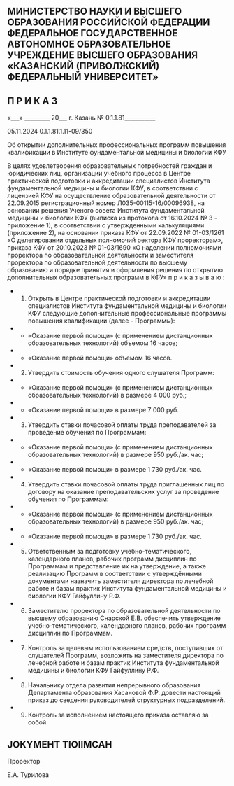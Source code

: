 <!-- image -->

## МИНИСТЕРСТВО НАУКИ И ВЫСШЕГО ОБРАЗОВАНИЯ РОССИЙСКОЙ ФЕДЕРАЦИИ ФЕДЕРАЛЬНОЕ ГОСУДАРСТВЕННОЕ АВТОНОМНОЕ ОБРАЗОВАТЕЛЬНОЕ УЧРЕЖДЕНИЕ ВЫСШЕГО ОБРАЗОВАНИЯ «КАЗАНСКИЙ (ПРИВОЛЖСКИЙ) ФЕДЕРАЛЬНЫЙ УНИВЕРСИТЕТ»

## П Р И К А З

«\_\_\_» \_\_\_\_\_\_\_\_\_ 20\_\_\_ г.                            Казань                            № 0.1.1.81\_\_\_\_\_\_\_\_\_\_\_

05.11.2024 0.1.1.81.1.11-09/350

Об открытии дополнительных профессиональных программ повышения квалификации в Институте фундаментальной медицины и биологии КФУ

В  целях  удовлетворения  образовательных  потребностей  граждан  и  юридических лиц, организации учебного процесса в Центре практической подготовки и аккредитации специалистов Института фундаментальной медицины и биологии КФУ, в соответствии с лицензией КФУ на осуществление образовательной деятельности от 22.09.2015 регистрационный номер Л035-00115-16/00096938, на основании решения Ученого совета Института  фундаментальной  медицины  и  биологии  КФУ  (выписка  из  протокола  от 16.10.2024  №  3  -  приложение  1),  в  соответствии  с  утвержденными  калькуляциями (приложение 2), на основании приказа КФУ от 22.09.2022 № 01-03/1261 «О делегировании отдельных полномочий ректора КФУ  проректорам», приказа КФУ  от 20.10.2023 № 01-03/1690 «О наделении полномочиями проректора по образовательной деятельности и заместителя  проректора  по  образовательной  деятельности  по  высшему  образованию  и порядке принятия и оформления решения по открытию дополнительных образовательных программ в КФУ» п р и к а з ы в а ю :

- 1. Открыть  в  Центре  практической  подготовки  и  аккредитации  специалистов Института  фундаментальной  медицины  и  биологии  КФУ  следующие  дополнительные профессиональные программы повышения квалификации (далее - Программы):
- -  «Оказание  первой  помощи»  (с  применением  дистанционных  образовательных технологий) объемом 16 часов;
- - «Оказание первой помощи» объемом 16 часов.
- 2. Утвердить стоимость обучения одного слушателя Программ:
- -  «Оказание  первой  помощи»  (с  применением  дистанционных  образовательных технологий) в размере 4 000 руб.;

- - «Оказание первой помощи» в размере 7 000 руб.
- 3. Утвердить ставки почасовой оплаты труда преподавателей за проведение обучения по Программам:
- -  «Оказание  первой  помощи»  (с  применением  дистанционных  образовательных технологий) в размере 950 руб./ак. час;
- - «Оказание первой помощи» в размере 1 730 руб./ак. час.
- 4. Утвердить  ставки  почасовой  оплаты  труда  приглашенных  лиц  по  договору  на оказание преподавательских услуг за проведение обучения по Программам:
- -  «Оказание  первой  помощи»  (с  применением  дистанционных  образовательных технологий) в размере 950 руб./ак. час;
- - «Оказание первой помощи» в размере 1 730 руб./ак. час.
- 5. Ответственным  за  подготовку  учебно-тематического,  календарного  планов, рабочих программ дисциплин по Программам и представление их на утверждение, а также реализацию Программ в соответствии с утверждёнными документами назначить заместителя директора по лечебной работе и базам практик Института фундаментальной медицины и биологии КФУ Гайфуллину Р.Ф.
- 6. Заместителю проректора по образовательной деятельности по высшему образованию Снарской Е.В. обеспечить утверждение учебно-тематического, календарного планов, рабочих программ дисциплин по Программам.
- 7. Контроль  за  целевым  использованием  средств,  поступивших  от  слушателей Программ,  возложить  на  заместителя  директора  по  лечебной  работе  и  базам  практик Института фундаментальной медицины и биологии КФУ Гайфуллину Р.Ф.
- 8. Начальнику отдела развития непрерывного образования Департамента образования  Хасановой  Ф.Р.  довести  настоящий  приказ  до  сведения  руководителей структурных подразделений.
- 9. Контроль за исполнением настоящего приказа оставляю за собой.

## JOKYMEHT TIOIIMCAH

Проректор

Е.А. Турилова